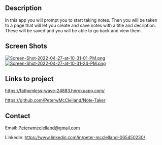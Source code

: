 ## Description 
In this app you will prompt you to start taking notes. Then you will 
be taken to a page that will let you create and save notes with a title and
decription. These will be saved and you will be able to go back and view them.

## Screen Shots
[![Screen-Shot-2022-04-27-at-10-31-01-PM.png](https://i.postimg.cc/qMsFc3Z8/Screen-Shot-2022-04-27-at-10-31-01-PM.png)](https://postimg.cc/vcmXbcyB)
[![Screen-Shot-2022-04-27-at-10-31-24-PM.png](https://i.postimg.cc/rwW5R1nk/Screen-Shot-2022-04-27-at-10-31-24-PM.png)](https://postimg.cc/bZyZKtfC)

## Links to project

https://fathomless-wave-24883.herokuapp.com/

https://github.com/PeterwMcClelland/Note-Taker

## Contact
Email: Peterwmcclelland@gmail.com

Linkedin: https://www.linkedin.com/in/peter-mcclelland-065450230/